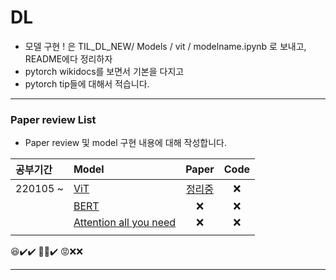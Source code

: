 # DL 
- 모델 구현 ! 은 TIL_DL_NEW/ Models / vit / modelname.ipynb 로 보내고, README에다 정리하자
- pytorch wikidocs를 보면서 기본을 다지고
- pytorch tip들에 대해서 적습니다.
---
### Paper review List 
- Paper review 및 model 구현 내용에 대해 작성합니다.

|공부기간|Model|Paper|Code|
|:----|:----|:---:|:------:|
|220105 ~|[ViT](https://arxiv.org/pdf/2010.11929.pdf)|[정리중](Models/ViT/README.md)|❌|
||[BERT](https://arxiv.org/abs/1810.04805)|❌|❌|
||[Attention all you need](https://arxiv.org/abs/1706.03762)|❌|❌|
||
😆✔️✔️
🙂❌✔️
😡❌❌

---
